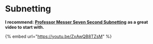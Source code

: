 # Subnetting

**I recommend:** [**Professor Messer Seven Second Subnetting**](https://www.youtube.com/watch?v=ZxAwQB8TZsM) **as a great video to start with.**

{% embed url="https://youtu.be/ZxAwQB8TZsM" %}

